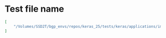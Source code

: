 # Test file name

```json
[
    "/Volumes/SSD2T/bgp_envs/repos/keras_25/tests/keras/applications/imagenet_utils_test.py"
]
```
